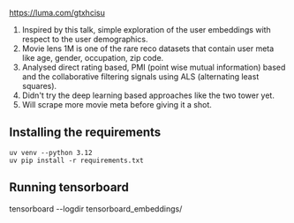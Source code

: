 https://luma.com/gtxhcisu 
1. Inspired by this talk, simple exploration of the user embeddings with respect to the user demographics.
2. Movie lens 1M is one of the rare reco datasets that contain user meta like age, gender, occupation, zip code.
3. Analysed direct rating based, PMI (point wise mutual information) based and the collaborative filtering signals using ALS (alternating least squares).
4. Didn't try the deep learning based approaches like the two tower yet.
5. Will scrape more movie meta before giving it a shot.

## Installing the requirements
```
uv venv --python 3.12
uv pip install -r requirements.txt
```
## Running tensorboard
tensorboard --logdir tensorboard_embeddings/ 